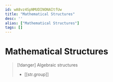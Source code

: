 ```yaml
---
id: wA8vz4SpNMUDINONAItfUw
title: "Mathematical Structures"
desc: ''
alias: ["Mathematical Structures"]
tags: []
---
```


# Mathematical Structures

> [!danger] Algebraic structures
> - [[str.group]]